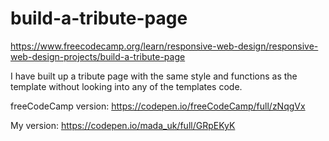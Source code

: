 # build-a-tribute-page
https://www.freecodecamp.org/learn/responsive-web-design/responsive-web-design-projects/build-a-tribute-page

I have built up a tribute page with the same style and functions as the template without looking into any of the templates code.

freeCodeCamp version: https://codepen.io/freeCodeCamp/full/zNqgVx

My version: https://codepen.io/mada_uk/full/GRpEKyK
